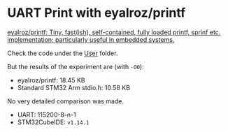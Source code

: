 # UART Print with eyalroz/printf

[eyalroz/printf: Tiny, fast(ish), self-contained, fully loaded printf, sprinf etc. implementation; particularly useful in embedded systems.](https://github.com/eyalroz/printf)

Check the code under the [User](./User/) folder.

But the results of the experiment are (with `-O0`):

- eyalroz/printf: 18.45 KB
- Standard STM32 Arm stdio.h: 10.58 KB

No very detailed comparison was made.

- UART: 115200-8-n-1
- STM32CubeIDE: `v1.14.1`
